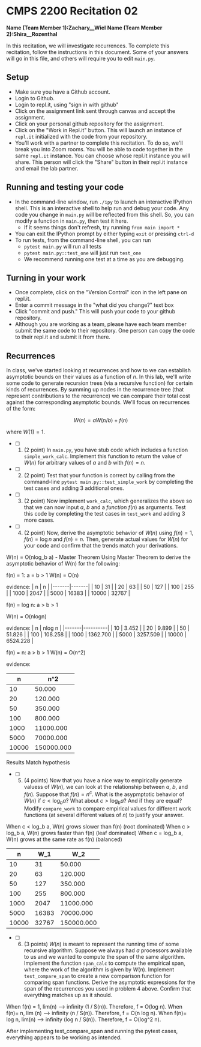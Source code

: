 # CMPS 2200  Recitation 02

**Name (Team Member 1):**__Zachary__Wiel__ 
**Name (Team Member 2):**__Shira__Rozenthal__

In this recitation, we will investigate recurrences. 
To complete this recitation, follow the instructions in this document. Some of your answers will go in this file, and others will require you to edit `main.py`.


## Setup
- Make sure you have a Github account.
- Login to Github.
- Login to repl.it, using "sign in with github"
- Click on the assignment link sent through canvas and accept the assignment.
- Click on your personal github repository for the assignment.
- Click on the "Work in Repl.it" button. This will launch an instance of `repl.it` initialized with the code from your repository.
- You'll work with a partner to complete this recitation. To do so, we'll break you into Zoom rooms. You will be able to code together in the same `repl.it` instance. You can choose whose repl.it instance you will share. This person will click the "Share" button in their repl.it instance and email the lab partner.

## Running and testing your code
- In the command-line window, run `./ipy` to launch an interactive IPython shell. This is an interactive shell to help run and debug your code. Any code you change in `main.py` will be reflected from this shell. So, you can modify a function in `main.py`, then test it here.
  + If it seems things don't refresh, try running `from main import *`
- You can exit the IPython prompt by either typing `exit` or pressing `ctrl-d`
- To run tests, from the command-line shell, you can run
  + `pytest main.py` will run all tests
  + `pytest main.py::test_one` will just run `test_one`
  + We recommend running one test at a time as you are debugging.

## Turning in your work

- Once complete, click on the "Version Control" icon in the left pane on repl.it.
- Enter a commit message in the "what did you change?" text box
- Click "commit and push." This will push your code to your github repository.
- Although you are working as a team, please have each team member submit the same code to their repository. One person can copy the code to their repl.it and submit it from there.

## Recurrences

In class, we've started looking at recurrences and how to we can establish asymptotic bounds on their values as a function of $n$. In this lab, we'll write some code to generate recursion trees (via a recursive function) for certain kinds of recurrences. By summing up nodes in the recurrence tree (that represent contributions to the recurrence) we can compare their total cost against the corresponding asymptotic bounds. We'll focus on  recurrences of the form:

$$ W(n) = aW(n/b) + f(n) $$

where $W(1) = 1$.

- [ ] 1. (2 point) In `main.py`, you have stub code which includes a function `simple_work_calc`. Implement this function to return the value of $W(n)$ for arbitrary values of $a$ and $b$ with $f(n)=n$.

- [ ] 2. (2 point) Test that your function is correct by calling from the command-line `pytest main.py::test_simple_work` by completing the test cases and adding 3 additional ones.

- [ ] 3. (2 point) Now implement `work_calc`, which generalizes the above so that we can now input $a$, $b$ and a *function* $f(n)$ as arguments. Test this code by completing the test cases in `test_work` and adding 3 more cases.

- [ ] 4. (2 point) Now, derive the asymptotic behavior of $W(n)$ using $f(n) = 1$, $f(n) = \log n$ and $f(n) = n$. Then, generate actual values for $W(n)$ for your code and confirm that the trends match your derivations.

W(n) = O(nlog_b a) - Master Theorem
Using Master Theorem to derive the asymptotic behavior of W(n) for the following:

f(n) = 1:
  a = b > 1
  W(n) = O(n)

  evidence:
|     n |   n   |
|-------|-------|
|    10 |    31 |
|    20 |    63 |
|    50 |   127 |
|   100 |   255 |
|  1000 |  2047 |
|  5000 | 16383 |
| 10000 | 32767 |
  
f(n) = log n:
  a > b > 1
  
  W(n) = O(nlogn)

  evidence:
|     n |   nlog n |
|-------|----------|
|    10 |    3.452 |
|    20 |    9.899 |
|    50 |   51.826 |
|   100 |  108.258 |
|  1000 | 1362.700 |
|  5000 | 3257.509 |
| 10000 | 6524.228 |

  
f(n) = n:
  a > b > 1
  W(n) = O(n^2)

  evidence:

|     n |     n^2    |
|-------|------------|
|    10 |    50.000  |
|    20 |    120.000 |
|    50 |   350.000  |
|   100 |  800.000   |
|  1000 | 11000.000  |
|  5000 | 70000.000  |
| 10000 | 150000.000 |

Results Match hypothesis

- [ ] 5. (4 points) Now that you have a nice way to empirically generate valuess of $W(n)$, we can look at the relationship between $a$, $b$, and $f(n)$. Suppose that $f(n) = n^c$. What is the asypmptotic behavior of $W(n)$ if $c < \log_b a$? What about $c > \log_b a$? And if they are equal? Modify `compare_work` to compare empirical values for different work functions (at several different values of $n$) to justify your answer. 

When c < log_b a, W(n) grows slower than f(n) (root dominated)
When c > log_b a, W(n) grows faster than f(n) (leaf dominated)
When c = log_b a, W(n) grows at the same rate as f(n) (balanced)

|     n |   W_1 |        W_2 |
|-------|-------|------------|
|    10 |    31 |     50.000 |
|    20 |    63 |    120.000 |
|    50 |   127 |    350.000 |
|   100 |   255 |    800.000 |
|  1000 |  2047 |  11000.000 |
|  5000 | 16383 |  70000.000 |
| 10000 | 32767 | 150000.000 |



- [ ] 6. (3 points) $W(n)$ is meant to represent the running time of some recursive algorithm. Suppose we always had $a$ processors available to us and we wanted to compute the span of the same algorithm. Implement the function `span_calc` to compute the empirical span, where the work of the algorithm is given by $W(n)$. Implement `test_compare_span` to create a new comparison function for comparing span functions. Derive the asymptotic expressions for the span of the recurrences you used in problem 4 above. Confirm that everything matches up as it should. 


When f(n) = 1, lim(n) —> infinity (1 / S(n)). Therefore, f = O(log n).
When f(n)= n, lim (n) —> infinity (n / S(n)).  Therefore, f = O(n log n).
When f(n)= log n, lim(n) —> infinity (log n / S(n)). Therefore, f = O(log^2 n).

After implementing test_compare_span and running the pytest cases, everything appears to be working as intended.